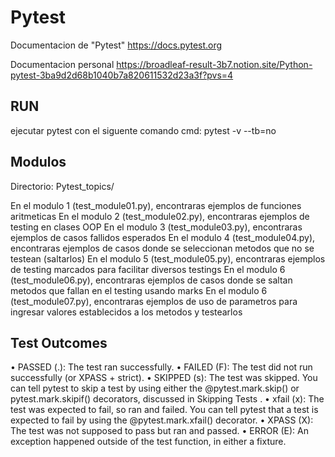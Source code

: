 # Pytest 

Documentacion de "Pytest"
https://docs.pytest.org

Documentacion personal
https://broadleaf-result-3b7.notion.site/Python-pytest-3ba9d2d68b1040b7a820611532d23a3f?pvs=4

## RUN

ejecutar pytest con el siguente comando cmd:
pytest -v --tb=no

## Modulos

Directorio: Pytest_topics/

En el modulo 1 (test_module01.py), encontraras ejemplos de funciones aritmeticas
En el modulo 2 (test_module02.py), encontraras ejemplos de testing en clases OOP
En el modulo 3 (test_module03.py), encontraras ejemplos de casos fallidos esperados
En el modulo 4 (test_module04.py), encontraras ejemplos de casos donde se seleccionan metodos que no se testean (saltarlos)
En el modulo 5 (test_module05.py), encontraras ejemplos de testing marcados para facilitar diversos testings
En el modulo 6 (test_module06.py), encontraras ejemplos de casos donde se saltan metodos que fallan en el testing usando marks
En el modulo 6 (test_module07.py), encontraras ejemplos de uso de parametros para ingresar valores establecidos a los metodos y testearlos

## Test Outcomes

• PASSED (.): The test ran successfully.
• FAILED (F): The test did not run successfully (or XPASS + strict).
• SKIPPED (s): The test was skipped. You can tell pytest to skip a test by using either the @pytest.mark.skip() or pytest.mark.skipif()
decorators, discussed in Skipping Tests .
• xfail (x): The test was expected to fail, so ran and failed. You can tell pytest that a test is expected to fail by using the @pytest.mark.xfail()
decorator.
• XPASS (X): The test was not supposed to pass but ran and passed.
• ERROR (E): An exception happened outside of the test function, in either a fixture.